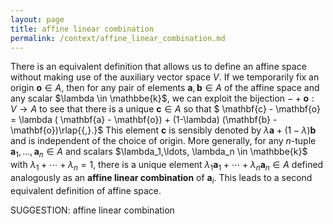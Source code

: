 ```yaml
---
layout: page
title: affine linear combination
permalink: /context/affine_linear_combination.md
---
```

There is an equivalent definition that allows us to define an affine space without making use of the auxiliary vector space $V$. If we temporarily fix an origin $\mathbf{o} \in A$, then for any pair of elements $\mathbf{a}, \mathbf{b} \in A$ of the affine space and any scalar $\lambda \in \mathbbe{k}$, we can exploit the bijection $-+\mathbf{o} : V \to A$ to see that there is a unique $\mathbf{c} \in A$ so that
$ \mathbf{c} - \mathbf{o} = \lambda ( \mathbf{a} - \mathbf{o}) + (1-\lambda) (\mathbf{b} - \mathbf{o})\rlap{{\,}.}$ This element $\mathbf{c}$ is sensibly denoted by $\lambda \mathbf{a} + (1-\lambda)\mathbf{b}$ and is independent of the choice of origin. More generally, for any $n$-tuple $\mathbf{a}_1,\ldots, \mathbf{a}_n \in A$ and scalars $\lambda_1,\ldots, \lambda_n \in \mathbbe{k}$ with $\lambda_1 + \cdots + \lambda_n =1$, there is a unique element $\lambda_1 \mathbf{a}_1 + \cdots + \lambda_n \mathbf{a}_n \in A$ defined analogously as an **affine linear combination** of $\mathbf{a}_i$. This leads to a second equivalent definition of affine space.

SUGGESTION: affine linear combination